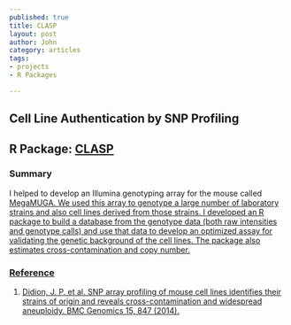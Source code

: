 ```yaml
--- 
published: true
title: CLASP
layout: post
author: John
category: articles
tags: 
- projects
- R Packages

---
```


## Cell Line Authentication by SNP Profiling

## R Package: <a href="https://github.com/jdidion/clasp">CLASP</a>

### Summary

I helped to develop an Illumina genotyping array for the mouse called <a href="http://www.neogen.com/Genomics/pdf/Slicks/MegaMUGAFlyer.pdf">MegaMUGA. We used this array to genotype a large number of laboratory strains and also cell lines derived from those strains. I developed an R package to build a database from the genotype data (both raw intensities and genotype calls) and use that data to develop an optimized assay for validating the genetic background of the cell lines. The package also estimates cross-contamination and copy number.

### Reference

1.	Didion, J. P. et al. SNP array profiling of mouse cell lines identifies their strains of origin and reveals cross-contamination and widespread aneuploidy. BMC Genomics 15, 847 (2014).